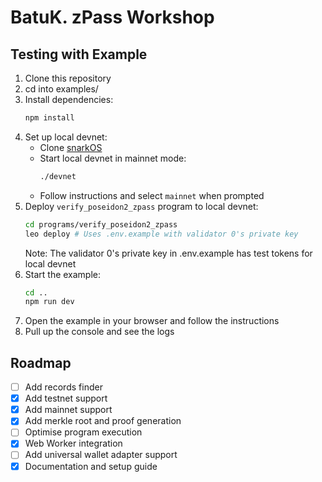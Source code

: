# BatuK. zPass Workshop

## Testing with Example 

1. Clone this repository
2. cd into examples/
3. Install dependencies:
   ```bash
   npm install
   ```
4. Set up local devnet:
   - Clone [snarkOS](https://github.com/AleoNet/snarkOS)
   - Start local devnet in mainnet mode:
     ```bash
     ./devnet
     ```
   - Follow instructions and select `mainnet` when prompted
5. Deploy `verify_poseidon2_zpass` program to local devnet:
   ```bash
   cd programs/verify_poseidon2_zpass
   leo deploy # Uses .env.example with validator 0's private key
   ```
   Note: The validator 0's private key in .env.example has test tokens for local devnet
6. Start the example:
   ```bash
   cd ..
   npm run dev
   ```
7. Open the example in your browser and follow the instructions
8. Pull up the console and see the logs

## Roadmap

- [ ] Add records finder
- [x] Add testnet support
- [x] Add mainnet support
- [x] Add merkle root and proof generation
- [ ] Optimise program execution
- [x] Web Worker integration  
- [ ] Add universal wallet adapter support
- [x] Documentation and setup guide